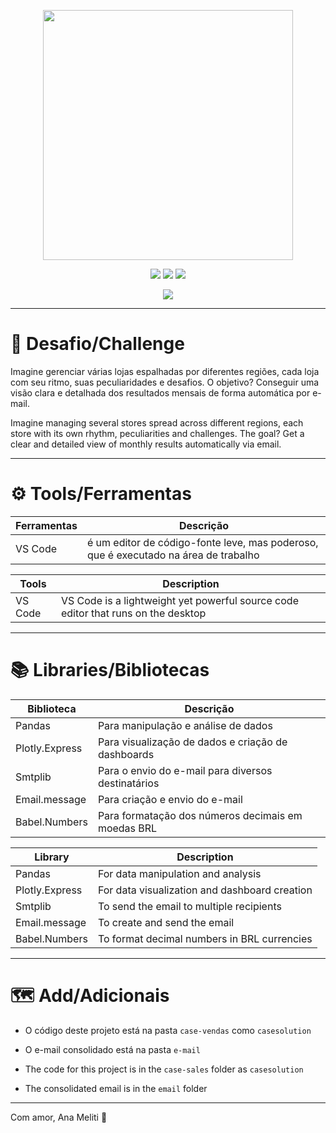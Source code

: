 <p align="center"> <img src="Teste\img\vendas.png", width="400px"> </p></img>

<p align="center"><img src="https://img.shields.io/github/languages/top/Anameliti/overview-finances"> <img src="https://img.shields.io/badge/Post-Linkedin-blue"> <img src="https://img.shields.io/github/languages/code-size/Anameliti/overview-finances">
</p>

<p align="center"><img src="https://lexica.art/prompt/7ffdcfa8-3757-43e0-8828-88656f489e1f"> 

</p>

------
 
# 🎯​ Desafio/Challenge

Imagine gerenciar várias lojas espalhadas por diferentes regiões, cada loja com seu ritmo, suas peculiaridades e desafios. 
O objetivo? Conseguir uma visão clara e detalhada dos resultados mensais de forma automática por e-mail. 

Imagine managing several stores spread across different regions, each store with its own rhythm, peculiarities and challenges. 
The goal? Get a clear and detailed view of monthly results automatically via email.

--------

# ⚙️​ Tools/Ferramentas

| Ferramentas | Descrição |
| --- | ------------------- |
| VS Code | é um editor de código-fonte leve, mas poderoso, que é executado na área de trabalho |

| Tools | Description |
| --- | ------------------- |
| VS Code | VS Code is a lightweight yet powerful source code editor that runs on the desktop  |

------

# 📚​ Libraries/Bibliotecas

| Biblioteca | Descrição |
| --- | ------------------- |
| Pandas | Para manipulação e análise de dados  |
| Plotly.Express | Para visualização de dados e criação de dashboards |
| Smtplib | Para o envio do e-mail para diversos destinatários |
| Email.message | Para criação e envio do e-mail  |
| Babel.Numbers | Para formatação dos números decimais em moedas BRL  |

| Library | Description |
| --- | ------------------- |
| Pandas | For data manipulation and analysis  |
| Plotly.Express | For data visualization and dashboard creation  |
| Smtplib | To send the email to multiple recipients  |
| Email.message | To create and send the email  |
| Babel.Numbers | To format decimal numbers in BRL currencies  |

-----

# 🗺️​ Add/Adicionais

- O código deste projeto está na pasta `case-vendas` como `casesolution`
- O e-mail consolidado está na pasta `e-mail`

- The code for this project is in the `case-sales` folder as `casesolution`
- The consolidated email is in the `email` folder

-----

Com amor, Ana Meliti 💜​

